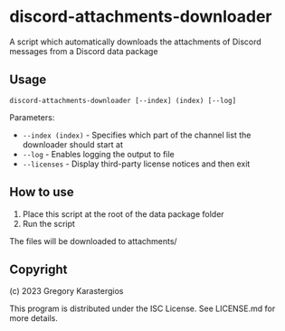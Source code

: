 discord-attachments-downloader
====================================
A script which automatically downloads the attachments of Discord messages from a Discord data package

Usage
-------------------------------------
    discord-attachments-downloader [--index] (index) [--log]

Parameters:

* `--index (index)` - Specifies which part of the channel list the downloader should start at
* `--log` - Enables logging the output to file
* `--licenses` - Display third-party license notices and then exit

How to use
-------------------------------------
1. Place this script at the root of the data package folder
2. Run the script

The files will be downloaded to attachments/

Copyright
-------------------------------------
(c) 2023 Gregory Karastergios

This program is distributed under the ISC License. See LICENSE.md for more details.